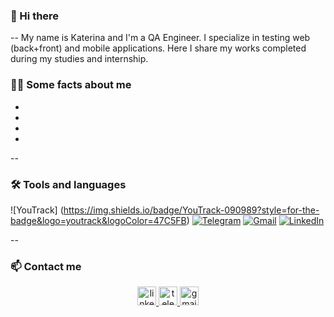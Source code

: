 ### 👋 Hi there 
--
My name is Katerina and I'm a QA Engineer. I specialize in testing web (back+front) and mobile applications. Here I share my works completed during my studies and internship.

### 👨‍💻 Some facts about me
- 
- 
- 
- 

--
### 🛠 Tools and languages
![YouTrack] (https://img.shields.io/badge/YouTrack-090989?style=for-the-badge&logo=youtrack&logoColor=47C5FB)
[![Telegram](https://img.shields.io/badge/-Telegram-090909?style=for-the-badge&logo=telegram&logoColor=27A0D9)](https://t.me/katesoldatova)
[![Gmail](https://img.shields.io/badge/-LinkedIn-090909?style=for-the-badge&logo=gmail&logoColor=007BB6)](mailto:kathrinsoldatova@gmail.com)
[![LinkedIn](https://img.shields.io/badge/-LinkedIn-090909?style=for-the-badge&logo=linkedin&logoColor=007BB6)](https://www.linkedin.com/in/katerina-soldatova/)

--

### 📫 Сontact me
 <div id="badges" align="center">
    <a href="https://www.linkedin.com/in/katerina-soldatova/" target="_blank">
      <img src="https://cdn-icons-png.flaticon.com/512/2504/2504799.png" width="30" height="30" alt="linkedin"/>
    </a>
    <a href="https://t.me/katesoldatova" target="_blank">
      <img src="https://cdn-icons-png.flaticon.com/512/2111/2111646.png" width="30" height="30" alt="telegram"/>
    </a>
    <a href="mailto:kathrinsoldatova@gmail.com" target="_blank">
      <img src="https://img.icons8.com/fluency/48/gmail-new.png" width="30" height="30" alt="gmail"/>
    </a>
  </div>


